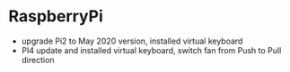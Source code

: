 # RaspberryPi
* upgrade Pi2 to May 2020 version, installed virtual keyboard
* PI4 update and installed virtual keyboard, switch fan from Push to Pull direction
